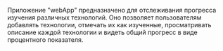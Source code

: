 Приложение "webApp" предназначено для отслеживания прогресса изучения различных технологий. Оно позволяет пользователям добавлять технологии, отмечать их как изученные, просматривать описание каждой технологии и видеть общий прогресс в виде процентного показателя.
